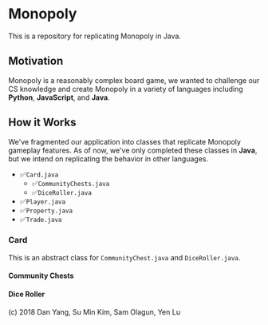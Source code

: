 # Monopoly

This is a repository for replicating Monopoly in Java.

## Motivation

Monopoly is a reasonably complex board game, we wanted to challenge our CS knowledge and create Monopoly in a variety of languages including **Python**, **JavaScript**, and **Java**.

## How it Works

We've fragmented our application into classes that replicate Monopoly gameplay features. As of now, we've only completed these classes in **Java**, but we intend on replicating the behavior in other languages.

- ✅`Card.java`
  - ✅`CommunityChests.java`
  - ✅`DiceRoller.java`
- ✅`Player.java`
- ✅`Property.java`
- ✅`Trade.java`

### Card
This is an abstract class for `CommunityChest.java` and `DiceRoller.java`.

#### Community Chests
  
#### Dice Roller
  

(c) 2018 Dan Yang, Su Min Kim, Sam Olagun, Yen Lu
